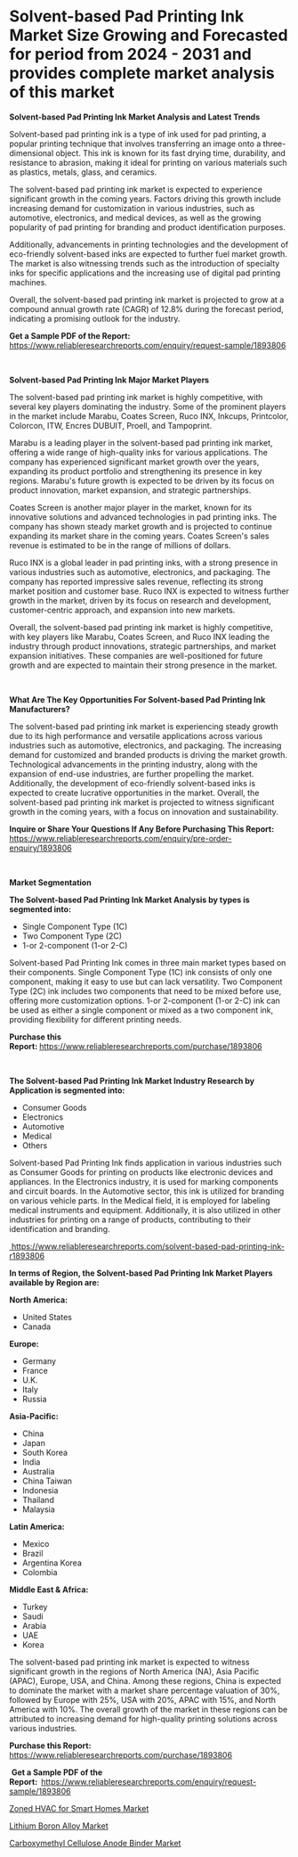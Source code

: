 <p><h1>Solvent-based Pad Printing Ink Market Size Growing and Forecasted for period from 2024 - 2031 and provides complete market analysis of this market</h1></p><p><strong>Solvent-based Pad Printing Ink Market Analysis and Latest Trends</strong></p>
<p><p>Solvent-based pad printing ink is a type of ink used for pad printing, a popular printing technique that involves transferring an image onto a three-dimensional object. This ink is known for its fast drying time, durability, and resistance to abrasion, making it ideal for printing on various materials such as plastics, metals, glass, and ceramics.</p><p>The solvent-based pad printing ink market is expected to experience significant growth in the coming years. Factors driving this growth include increasing demand for customization in various industries, such as automotive, electronics, and medical devices, as well as the growing popularity of pad printing for branding and product identification purposes.</p><p>Additionally, advancements in printing technologies and the development of eco-friendly solvent-based inks are expected to further fuel market growth. The market is also witnessing trends such as the introduction of specialty inks for specific applications and the increasing use of digital pad printing machines.</p><p>Overall, the solvent-based pad printing ink market is projected to grow at a compound annual growth rate (CAGR) of 12.8% during the forecast period, indicating a promising outlook for the industry.</p></p>
<p><strong>Get a Sample PDF of the Report:&nbsp;</strong> <a href="https://www.reliableresearchreports.com/enquiry/request-sample/1893806">https://www.reliableresearchreports.com/enquiry/request-sample/1893806</a></p>
<p>&nbsp;</p>
<p><strong>Solvent-based Pad Printing Ink Major Market Players</strong></p>
<p><p>The solvent-based pad printing ink market is highly competitive, with several key players dominating the industry. Some of the prominent players in the market include Marabu, Coates Screen, Ruco INX, Inkcups, Printcolor, Colorcon, ITW, Encres DUBUIT, Proell, and Tampoprint.</p><p>Marabu is a leading player in the solvent-based pad printing ink market, offering a wide range of high-quality inks for various applications. The company has experienced significant market growth over the years, expanding its product portfolio and strengthening its presence in key regions. Marabu's future growth is expected to be driven by its focus on product innovation, market expansion, and strategic partnerships.</p><p>Coates Screen is another major player in the market, known for its innovative solutions and advanced technologies in pad printing inks. The company has shown steady market growth and is projected to continue expanding its market share in the coming years. Coates Screen's sales revenue is estimated to be in the range of millions of dollars.</p><p>Ruco INX is a global leader in pad printing inks, with a strong presence in various industries such as automotive, electronics, and packaging. The company has reported impressive sales revenue, reflecting its strong market position and customer base. Ruco INX is expected to witness further growth in the market, driven by its focus on research and development, customer-centric approach, and expansion into new markets.</p><p>Overall, the solvent-based pad printing ink market is highly competitive, with key players like Marabu, Coates Screen, and Ruco INX leading the industry through product innovations, strategic partnerships, and market expansion initiatives. These companies are well-positioned for future growth and are expected to maintain their strong presence in the market.</p></p>
<p>&nbsp;</p>
<p><strong>What Are The Key Opportunities For Solvent-based Pad Printing Ink Manufacturers?</strong></p>
<p><p>The solvent-based pad printing ink market is experiencing steady growth due to its high performance and versatile applications across various industries such as automotive, electronics, and packaging. The increasing demand for customized and branded products is driving the market growth. Technological advancements in the printing industry, along with the expansion of end-use industries, are further propelling the market. Additionally, the development of eco-friendly solvent-based inks is expected to create lucrative opportunities in the market. Overall, the solvent-based pad printing ink market is projected to witness significant growth in the coming years, with a focus on innovation and sustainability.</p></p>
<p><strong>Inquire or Share Your Questions If Any Before Purchasing This Report:</strong> <a href="https://www.reliableresearchreports.com/enquiry/pre-order-enquiry/1893806">https://www.reliableresearchreports.com/enquiry/pre-order-enquiry/1893806</a></p>
<p>&nbsp;</p>
<p><strong>Market Segmentation</strong></p>
<p><strong>The Solvent-based Pad Printing Ink Market Analysis by types is segmented into:</strong></p>
<p><ul><li>Single Component Type (1C)</li><li>Two Component Type (2C)</li><li>1-or 2-component (1-or 2-C)</li></ul></p>
<p><p>Solvent-based Pad Printing Ink comes in three main market types based on their components. Single Component Type (1C) ink consists of only one component, making it easy to use but can lack versatility. Two Component Type (2C) ink includes two components that need to be mixed before use, offering more customization options. 1-or 2-component (1-or 2-C) ink can be used as either a single component or mixed as a two component ink, providing flexibility for different printing needs.</p></p>
<p><strong>Purchase this Report:&nbsp;</strong><a href="https://www.reliableresearchreports.com/purchase/1893806">https://www.reliableresearchreports.com/purchase/1893806</a></p>
<p>&nbsp;</p>
<p><strong>The Solvent-based Pad Printing Ink Market Industry Research by Application is segmented into:</strong></p>
<p><ul><li>Consumer Goods</li><li>Electronics</li><li>Automotive</li><li>Medical</li><li>Others</li></ul></p>
<p><p>Solvent-based Pad Printing Ink finds application in various industries such as Consumer Goods for printing on products like electronic devices and appliances. In the Electronics industry, it is used for marking components and circuit boards. In the Automotive sector, this ink is utilized for branding on various vehicle parts. In the Medical field, it is employed for labeling medical instruments and equipment. Additionally, it is also utilized in other industries for printing on a range of products, contributing to their identification and branding.</p></p>
<p><a href="https://www.reliableresearchreports.com/solvent-based-pad-printing-ink-r1893806">&nbsp;https://www.reliableresearchreports.com/solvent-based-pad-printing-ink-r1893806</a></p>
<p><strong>In terms of Region, the Solvent-based Pad Printing Ink Market Players available by Region are:</strong></p>
<p>
    <p> <strong> North America: </strong>
        <ul>
            <li>United States</li>
            <li>Canada</li>
        </ul>
        </p> 
    <p> <strong> Europe: </strong>
        <ul>
            <li>Germany</li>
            <li>France</li>
            <li>U.K.</li>
            <li>Italy</li>
            <li>Russia</li>
        </ul>
        </p> 
    <p> <strong> Asia-Pacific: </strong>
        <ul>
            <li>China</li>
            <li>Japan</li>
            <li>South Korea</li>
            <li>India</li>
            <li>Australia</li>
            <li>China Taiwan</li>
            <li>Indonesia</li>
            <li>Thailand</li>
            <li>Malaysia</li>
        </ul>
        </p> 
    <p> <strong> Latin America: </strong>
        <ul>
            <li>Mexico</li>
            <li>Brazil</li>
            <li>Argentina Korea</li>
            <li>Colombia</li>
        </ul>
        </p> 
    <p> <strong> Middle East & Africa: </strong>
        <ul>
            <li>Turkey</li>
            <li>Saudi</li>
            <li>Arabia</li>
            <li>UAE</li>
            <li>Korea</li>
        </ul>
    </p>
    </p>
<p><p>The solvent-based pad printing ink market is expected to witness significant growth in the regions of North America (NA), Asia Pacific (APAC), Europe, USA, and China. Among these regions, China is expected to dominate the market with a market share percentage valuation of 30%, followed by Europe with 25%, USA with 20%, APAC with 15%, and North America with 10%. The overall growth of the market in these regions can be attributed to increasing demand for high-quality printing solutions across various industries.</p></p>
<p><strong>Purchase this Report: </strong><a href="https://www.reliableresearchreports.com/purchase/1893806">https://www.reliableresearchreports.com/purchase/1893806</a></p>
<p>&nbsp;<strong>Get a Sample PDF of the Report:&nbsp;&nbsp;</strong><a href="https://www.reliableresearchreports.com/enquiry/request-sample/1893806">https://www.reliableresearchreports.com/enquiry/request-sample/1893806</a></p>
<p><strong></strong></p>
<p><p><a href="https://view.publitas.com/reportprime-1/zoned-hvac-for-smart-homes-market-share-and-new-trends-analysis-by-its-type-application-end-use-and-forecast-for-period-from-2024-to-2031/">Zoned HVAC for Smart Homes Market</a></p><p><a href="https://github.com/sofayahoo2023/Market-Research-Report-List-5/blob/main/lithium-boron-alloy-market.md">Lithium Boron Alloy Market</a></p><p><a href="https://github.com/joannesouthgate/Market-Research-Report-List-3/blob/main/carboxymethyl-cellulose-anode-binder-market.md">Carboxymethyl Cellulose Anode Binder Market</a></p></p>
